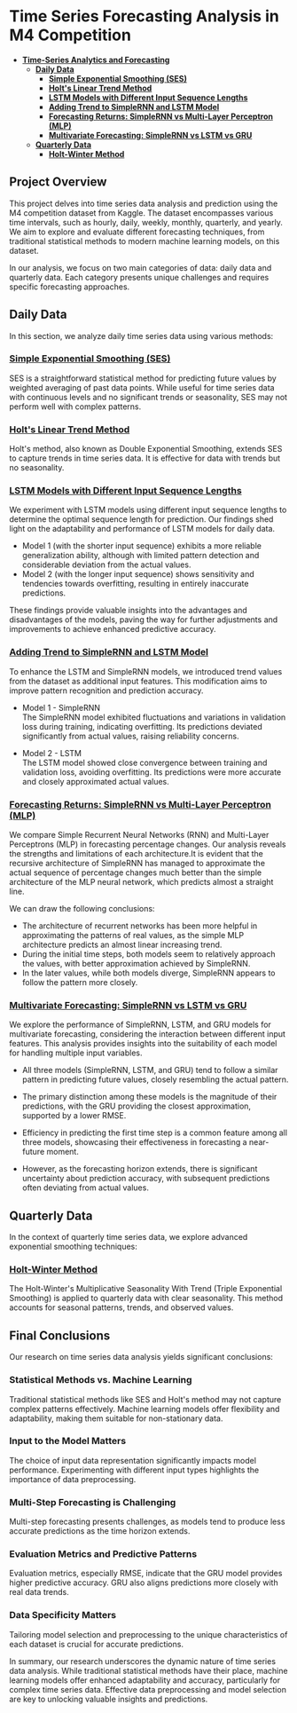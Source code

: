 # Time Series Forecasting Analysis in M4 Competition

- **[Time-Series Analytics and Forecasting](#time-series-forecasting-analysis-in-m4-competition)**
  - **[Daily Data](#daily-data)**
    - [**Simple Exponential Smoothing (SES)**](#simple-exponential-smoothing-ses)
    - [**Holt's Linear Trend Method**](#holts-linear-trend-method)
    - [**LSTM Models with Different Input Sequence Lengths**](#lstm-models-with-different-input-sequence-lengths)
    - [**Adding Trend to SimpleRNN and LSTM Model**](#adding-trend-to-simplernn-and-lstm-model)
    - [**Forecasting Returns: SimpleRNN vs Multi-Layer Perceptron (MLP)**](#forecasting-returns-simplernn-vs-multi-layer-perceptron-mlp)
    - [**Multivariate Forecasting: SimpleRNN vs LSTM vs GRU**](#multivariate-forecasting-simplernn-vs-lstm-vs-gru)
  - **[Quarterly Data](#quarterly-data)**
    - [**Holt-Winter Method**](#holt-winter-method)


## Project Overview

This project delves into time series data analysis and prediction using the M4 competition dataset from Kaggle. The dataset encompasses various time intervals, such as hourly, daily, weekly, monthly, quarterly, and yearly. We aim to explore and evaluate different forecasting techniques, from traditional statistical methods to modern machine learning models, on this dataset.

In our analysis, we focus on two main categories of data: daily data and quarterly data. Each category presents unique challenges and requires specific forecasting approaches.

## Daily Data

In this section, we analyze daily time series data using various methods:

### [Simple Exponential Smoothing (SES)](Daily_Data/SES/Simple_Exponential_Smoothing.ipynb)
SES is a straightforward statistical method for predicting future values by weighted averaging of past data points. While useful for time series data with continuous levels and no significant trends or seasonality, SES may not perform well with complex patterns.

### [Holt's Linear Trend Method](Daily_Data/Holt/Holt's_linear_trend_method.ipynb)
Holt's method, also known as Double Exponential Smoothing, extends SES to capture trends in time series data. It is effective for data with trends but no seasonality.

### [LSTM Models with Different Input Sequence Lengths](Daily_Data/RNNs/LSTMs_Models.ipynb)
We experiment with LSTM models using different input sequence lengths to determine the optimal sequence length for prediction. Our findings shed light on the adaptability and performance of LSTM models for daily data.

- Model 1 (with the shorter input sequence) exhibits a more reliable generalization ability, although with limited pattern detection and considerable deviation from the actual values.
- Model 2 (with the longer input sequence) shows sensitivity and tendencies towards overfitting, resulting in entirely inaccurate predictions.

These findings provide valuable insights into the advantages and disadvantages of the models, paving the way for further adjustments and improvements to achieve enhanced predictive accuracy.

### [Adding Trend to SimpleRNN and LSTM Model](Daily_Data/RNNs/Decomp_EXP_Simple_LSTM.ipynb)
To enhance the LSTM and SimpleRNN models, we introduced trend values from the dataset as additional input features. This modification aims to improve pattern recognition and prediction accuracy.

- Model 1 - SimpleRNN<br>
The SimpleRNN model exhibited fluctuations and variations in validation loss during training, indicating overfitting. Its predictions deviated significantly from actual values, raising reliability concerns.

- Model 2 - LSTM<br>
The LSTM model showed close convergence between training and validation loss, avoiding overfitting. Its predictions were more accurate and closely approximated actual values.

### [Forecasting Returns: SimpleRNN vs Multi-Layer Perceptron (MLP)](Daily_Data/RNNs/RNNArchi_Vs_MLPArchi.ipynb)
We compare Simple Recurrent Neural Networks (RNN) and Multi-Layer Perceptrons (MLP) in forecasting percentage changes. Our analysis reveals the strengths and limitations of each architecture.It is evident that the recursive architecture of SimpleRNN has managed to approximate the actual sequence of percentage changes much better than the simple architecture of the MLP neural network, which predicts almost a straight line.

We can draw the following conclusions:

- The architecture of recurrent networks has been more helpful in approximating the patterns of real values, as the simple MLP architecture predicts an almost linear increasing trend.
- During the initial time steps, both models seem to relatively approach the values, with better approximation achieved by SimpleRNN.
- In the later values, while both models diverge, SimpleRNN appears to follow the pattern more closely.

### [Multivariate Forecasting: SimpleRNN vs LSTM vs GRU](Daily_Data/RNNs/RNN_GRU_LSTM_Multivariate.ipynb)
We explore the performance of SimpleRNN, LSTM, and GRU models for multivariate forecasting, considering the interaction between different input features. This analysis provides insights into the suitability of each model for handling multiple input variables.
- All three models (SimpleRNN, LSTM, and GRU) tend to follow a similar pattern in predicting future values, closely resembling the actual pattern.

- The primary distinction among these models is the magnitude of their predictions, with the GRU providing the closest approximation, supported by a lower RMSE.

- Efficiency in predicting the first time step is a common feature among all three models, showcasing their effectiveness in forecasting a near-future moment.

- However, as the forecasting horizon extends, there is significant uncertainty about prediction accuracy, with subsequent predictions often deviating from actual values.

## Quarterly Data

In the context of quarterly time series data, we explore advanced exponential smoothing techniques:

### [Holt-Winter Method](Quarterly_Data/Holt's_Winter/Holt_Winter.ipynb)
The Holt-Winter's Multiplicative Seasonality With Trend (Triple Exponential Smoothing) is applied to quarterly data with clear seasonality. This method accounts for seasonal patterns, trends, and observed values.

## Final Conclusions

Our research on time series data analysis yields significant conclusions:

### Statistical Methods vs. Machine Learning

Traditional statistical methods like SES and Holt's method may not capture complex patterns effectively. Machine learning models offer flexibility and adaptability, making them suitable for non-stationary data.

### Input to the Model Matters

The choice of input data representation significantly impacts model performance. Experimenting with different input types highlights the importance of data preprocessing.

### Multi-Step Forecasting is Challenging

Multi-step forecasting presents challenges, as models tend to produce less accurate predictions as the time horizon extends.

### Evaluation Metrics and Predictive Patterns

Evaluation metrics, especially RMSE, indicate that the GRU model provides higher predictive accuracy. GRU also aligns predictions more closely with real data trends.

### Data Specificity Matters

Tailoring model selection and preprocessing to the unique characteristics of each dataset is crucial for accurate predictions.

In summary, our research underscores the dynamic nature of time series data analysis. While traditional statistical methods have their place, machine learning models offer enhanced adaptability and accuracy, particularly for complex time series data. Effective data preprocessing and model selection are key to unlocking valuable insights and predictions.